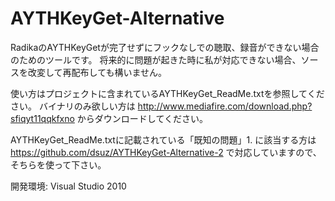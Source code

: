 AYTHKeyGet-Alternative
======================
RadikaのAYTHKeyGetが完了せずにフックなしでの聴取、録音ができない場合のためのツールです。
将来的に問題が起きた時に私が対応できない場合、ソースを改変して再配布しても構いません。

使い方はプロジェクトに含まれているAYTHKeyGet_ReadMe.txtを参照してください。
バイナリのみ欲しい方は http://www.mediafire.com/download.php?sfiqyt11qqkfxno からダウンロードしてください。

AYTHKeyGet_ReadMe.txtに記載されている「既知の問題」1. に該当する方は https://github.com/dsuz/AYTHKeyGet-Alternative-2 で対応していますので、そちらを使って下さい。

開発環境: Visual Studio 2010
